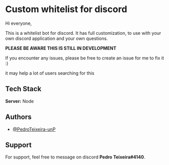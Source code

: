 
# Custom whitelist for discord

Hi everyone, 

This is a whitelist bot for discord. It has full customization, to use with your own discord application and your own questions.

**PLEASE BE AWARE THIS IS STILL IN DEVELOPMENT**

If you encounter any issues, please be free to create an issue for me to fix it :)

it may help a lot of users searching for this

## Tech Stack

**Server:** Node


## Authors

- [@PedroTeixeira-unP](https://www.github.com/PedroTeixeira-unP)


## Support

For support, feel free to message on discord **Pedro Teixeira#4140**.

